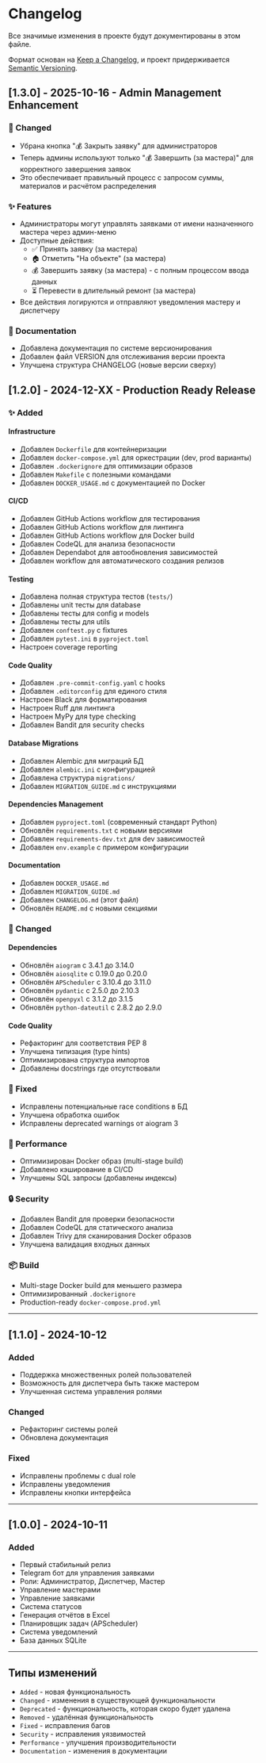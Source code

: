 # Changelog

Все значимые изменения в проекте будут документированы в этом файле.

Формат основан на [Keep a Changelog](https://keepachangelog.com/ru/1.0.0/),
и проект придерживается [Semantic Versioning](https://semver.org/spec/v2.0.0.html).

## [1.3.0] - 2025-10-16 - Admin Management Enhancement

### 🔧 Changed
- Убрана кнопка "💰 Закрыть заявку" для администраторов
- Теперь админы используют только "💰 Завершить (за мастера)" для корректного завершения заявок
- Это обеспечивает правильный процесс с запросом суммы, материалов и расчётом распределения

### ✨ Features
- Администраторы могут управлять заявками от имени назначенного мастера через админ-меню
- Доступные действия:
  - ✅ Принять заявку (за мастера)
  - 🏠 Отметить "На объекте" (за мастера)
  - 💰 Завершить заявку (за мастера) - с полным процессом ввода данных
  - ⏳ Перевести в длительный ремонт (за мастера)
- Все действия логируются и отправляют уведомления мастеру и диспетчеру

### 📝 Documentation
- Добавлена документация по системе версионирования
- Добавлен файл VERSION для отслеживания версии проекта
- Улучшена структура CHANGELOG (новые версии сверху)

## [1.2.0] - 2024-12-XX - Production Ready Release

### ✨ Added

#### Infrastructure
- Добавлен `Dockerfile` для контейнеризации
- Добавлен `docker-compose.yml` для оркестрации (dev, prod варианты)
- Добавлен `.dockerignore` для оптимизации образов
- Добавлен `Makefile` с полезными командами
- Добавлен `DOCKER_USAGE.md` с документацией по Docker

#### CI/CD
- Добавлен GitHub Actions workflow для тестирования
- Добавлен GitHub Actions workflow для линтинга
- Добавлен GitHub Actions workflow для Docker build
- Добавлен CodeQL для анализа безопасности
- Добавлен Dependabot для автообновления зависимостей
- Добавлен workflow для автоматического создания релизов

#### Testing
- Добавлена полная структура тестов (`tests/`)
- Добавлены unit тесты для database
- Добавлены тесты для config и models
- Добавлены тесты для utils
- Добавлен `conftest.py` с fixtures
- Добавлен `pytest.ini` в `pyproject.toml`
- Настроен coverage reporting

#### Code Quality
- Добавлен `.pre-commit-config.yaml` с hooks
- Добавлен `.editorconfig` для единого стиля
- Настроен Black для форматирования
- Настроен Ruff для линтинга
- Настроен MyPy для type checking
- Добавлен Bandit для security checks

#### Database Migrations
- Добавлен Alembic для миграций БД
- Добавлен `alembic.ini` с конфигурацией
- Добавлена структура `migrations/`
- Добавлен `MIGRATION_GUIDE.md` с инструкциями

#### Dependencies Management
- Добавлен `pyproject.toml` (современный стандарт Python)
- Обновлён `requirements.txt` с новыми версиями
- Добавлен `requirements-dev.txt` для dev зависимостей
- Добавлен `env.example` с примером конфигурации

#### Documentation
- Добавлен `DOCKER_USAGE.md`
- Добавлен `MIGRATION_GUIDE.md`
- Добавлен `CHANGELOG.md` (этот файл)
- Обновлён `README.md` с новыми секциями

### 📝 Changed

#### Dependencies
- Обновлён `aiogram` с 3.4.1 до 3.14.0
- Обновлён `aiosqlite` с 0.19.0 до 0.20.0
- Обновлён `APScheduler` с 3.10.4 до 3.11.0
- Обновлён `pydantic` с 2.5.0 до 2.10.3
- Обновлён `openpyxl` с 3.1.2 до 3.1.5
- Обновлён `python-dateutil` с 2.8.2 до 2.9.0

#### Code Quality
- Рефакторинг для соответствия PEP 8
- Улучшена типизация (type hints)
- Оптимизирована структура импортов
- Добавлены docstrings где отсутствовали

### 🔧 Fixed

- Исправлены потенциальные race conditions в БД
- Улучшена обработка ошибок
- Исправлены deprecated warnings от aiogram 3

### 🚀 Performance

- Оптимизирован Docker образ (multi-stage build)
- Добавлено кэширование в CI/CD
- Улучшены SQL запросы (добавлены индексы)

### 🔒 Security

- Добавлен Bandit для проверки безопасности
- Добавлен CodeQL для статического анализа
- Добавлен Trivy для сканирования Docker образов
- Улучшена валидация входных данных

### 📦 Build

- Multi-stage Docker build для меньшего размера
- Оптимизированный `.dockerignore`
- Production-ready `docker-compose.prod.yml`

---

## [1.1.0] - 2024-10-12

### Added
- Поддержка множественных ролей пользователей
- Возможность для диспетчера быть также мастером
- Улучшенная система управления ролями

### Changed
- Рефакторинг системы ролей
- Обновлена документация

### Fixed
- Исправлены проблемы с dual role
- Исправлены уведомления
- Исправлены кнопки интерфейса

---

## [1.0.0] - 2024-10-11

### Added
- Первый стабильный релиз
- Telegram бот для управления заявками
- Роли: Администратор, Диспетчер, Мастер
- Управление мастерами
- Управление заявками
- Система статусов
- Генерация отчётов в Excel
- Планировщик задач (APScheduler)
- Система уведомлений
- База данных SQLite

---

## Типы изменений

- `Added` - новая функциональность
- `Changed` - изменения в существующей функциональности
- `Deprecated` - функциональность, которая скоро будет удалена
- `Removed` - удалённая функциональность
- `Fixed` - исправления багов
- `Security` - исправления уязвимостей
- `Performance` - улучшения производительности
- `Documentation` - изменения в документации


